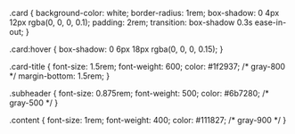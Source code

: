 .card {
  background-color: white;
  border-radius: 1rem;
  box-shadow: 0 4px 12px rgba(0, 0, 0, 0.1);
  padding: 2rem;
  transition: box-shadow 0.3s ease-in-out;
}

.card:hover {
  box-shadow: 0 6px 18px rgba(0, 0, 0, 0.15);
}

.card-title {
  font-size: 1.5rem;
  font-weight: 600;
  color: #1f2937; /* gray-800 */
  margin-bottom: 1.5rem;
}

.subheader {
  font-size: 0.875rem;
  font-weight: 500;
  color: #6b7280; /* gray-500 */
}

.content {
  font-size: 1rem;
  font-weight: 400;
  color: #111827; /* gray-900 */
}
